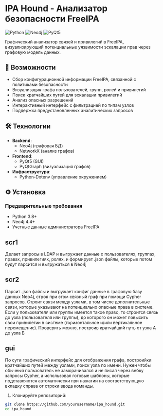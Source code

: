 # IPA Hound - Анализатор безопасности FreeIPA

![Python](https://img.shields.io/badge/Python-3.8+-blue.svg)
![Neo4j](https://img.shields.io/badge/Neo4j-4.4+-brightgreen.svg)
![PyQt5](https://img.shields.io/badge/PyQt5-5.15-purple.svg)

Графический анализатор связей и привилегий в FreeIPA, визуализирующий потенциальные уязвимости эскалации прав через графовую модель данных.

## 📌 Возможности

- Сбор конфигурационной информации FreeIPA, связанной с политиками безопасности
- Визуализация графа пользователей, групп, ролей и привилегий
- Поиск кратчайших путей для эскалации привилегий
- Анализ опасных разрешений
- Интерактивный интерфейс с фильтрацией по типам узлов
- Поддержка предустановленных аналитических запросов

## 🛠 Технологии

- **Backend**:
  - Neo4j (графовая БД)
  - NetworkX (анализ графов)
- **Frontend**:
  - PyQt5 (GUI)
  - PyQtGraph (визуализация графов)
- **Инфраструктура**:
  - Python-Dotenv (управление окружением)

## ⚙️ Установка

### Предварительные требования
- Python 3.8+
- Neo4j 4.4+
- Учетные данные администратора FreeIPA

##  scr1

  Делает запросы в LDAP и выгружает данные о пользователях, группах, правах, привилегиях, ролях, и формирует .json файлы, которые потом будут парсится и выгружаться в Neo4j

##  scr2

  Парсит .json файлы и выгружает конфиг данные в графовую базу данных Neo4j, строя при этом связный граф при помощи Cypher запросов. Строит связи между узлами, в том числе дополнительные связи, которые указывают на потенциально опасные права в системе. 
Если у пользователя или группы имеется такое право, то строится связь до узла (пользователя или группы), до которого он может повысить свои привилегии в системе (горизонтальное и/или вертикальное перемещение). Проверить можно, построив кратчайший путь от узла А до узла Б

## gui

  По сути графический интерфейс для отображения графа, построийки кратчайших путей между узлами, поиск узла по имени. Нужен чтобы обычный пользователь не заморачивался и не писал через вебку запросы Cypher, а использовал готовые шаблоны, которые подставляются автоматически при нажатии на соответствующую вкладку справа от строки ввода команды. 

1. Клонируйте репозиторий:
```bash
git clone https://github.com/yourusername/ipa_hound.git
cd ipa_hound
